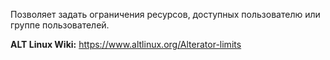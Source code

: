 Позволяет задать ограничения ресурсов, доступных пользователю или группе пользователей.

**ALT Linux Wiki:** <https://www.altlinux.org/Alterator-limits>
